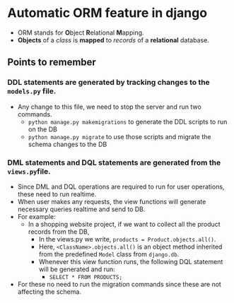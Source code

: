 # Automatic ORM feature in django

- ORM stands for **O**bject **R**elational **M**apping.
- **Objects** of a *class* is **mapped** to *records* of a **relational** database.

## Points to remember
### DDL statements are generated by tracking changes to the `models.py` file.
- Any change to this file, we need to stop the server and run two commands.
  - `python manage.py makemigrations` to generate the DDL scripts to run on the DB
  - `python manage.py migrate` to use those scripts and migrate the schema changes to the DB
  
### DML statements and DQL statements are generated from the `views.py`file.
- Since DML and DQL operations are required to run for user operations, these need to run realtime.
- When user makes any requests, the view functions will generate necessary queries realtime and send to DB.
- For example:
  - In a shopping website project, if we want to collect all the product records from the DB,
    - In the views.py we write, `products = Product.objects.all()`.
    - Here, `<ClassName>.objects.all()` is an object method inherited from the predefined `Model` class from `django.db`.
    - Whenever this view function runs, the following DQL statement will be generated and run:
      - `SELECT * FROM PRODUCTS;`
- For these no need to run the migration commands since these are not affecting the schema.
